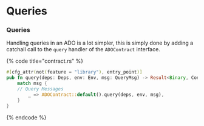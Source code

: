 # Queries

### Queries

Handling queries in an ADO is a lot simpler, this is simply done by adding a catchall call to the `query` handler of the `ADOContract` interface.

{% code title="contract.rs" %}
```rust
#[cfg_attr(not(feature = "library"), entry_point)]
pub fn query(deps: Deps, env: Env, msg: QueryMsg) -> Result<Binary, ContractError> {
    match msg {
    // Query Messages
        _ => ADOContract::default().query(deps, env, msg),
    }
}
```
{% endcode %}
